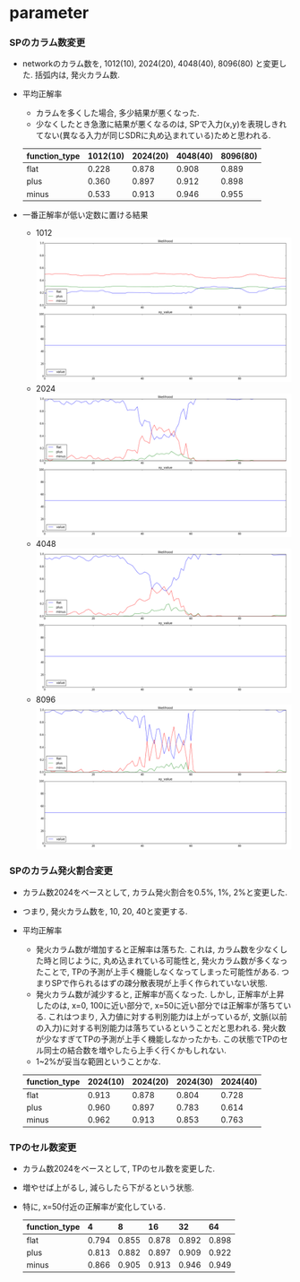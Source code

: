 parameter
====

### SPのカラム数変更
+ networkのカラム数を, 1012(10), 2024(20), 4048(40), 8096(80) と変更した. 括弧内は, 発火カラム数.
+ 平均正解率
  + カラムを多くした場合, 多少結果が悪くなった.
  + 少なくしたとき急激に結果が悪くなるのは, SPで入力(x,y)を表現しきれてない(異なる入力が同じSDRに丸め込まれている)ためと思われる.

  | function_type | 1012(10) | 2024(20) | 4048(40) | 8096(80) |
  | -----         | -----    | -----    | -----    | -----    |
  | flat          | 0.228    | 0.878    | 0.908    | 0.889    |
  | plus          | 0.360    | 0.897    | 0.912    | 0.898    |
  | minus         | 0.533    | 0.913    | 0.946    | 0.955    |

+ 一番正解率が低い定数に置ける結果
  + 1012
    ![1012_10_16_flat](images/1012_10_16_flat.png)
  + 2024
    ![2024_20_16_flat](images/2024_20_16_flat.png)
  + 4048
    ![4048_40_16_flat](images/4048_40_16_flat.png)
  + 8096
    ![8096_80_16_flat](images/8096_80_16_flat.png)

### SPのカラム発火割合変更
+ カラム数2024をベースとして, カラム発火割合を0.5%, 1%, 2%と変更した.
+ つまり, 発火カラム数を, 10, 20, 40と変更する.
+ 平均正解率
  + 発火カラム数が増加すると正解率は落ちた. これは, カラム数を少なくした時と同じように, 丸め込まれている可能性と, 発火カラム数が多くなったことで, TPの予測が上手く機能しなくなってしまった可能性がある. つまりSPで作られるはずの疎分散表現が上手く作られていない状態.
  + 発火カラム数が減少すると, 正解率が高くなった. しかし, 正解率が上昇したのは, x=0, 100に近い部分で, x=50に近い部分では正解率が落ちている.
  これはつまり, 入力値に対する判別能力は上がっているが, 文脈(以前の入力)に対する判別能力は落ちているということだと思われる. 発火数が少なすぎてTPの予測が上手く機能しなかったかも. この状態でTPのセル同士の結合数を増やしたら上手く行くかもしれない.
  + 1~2%が妥当な範囲ということかな.

  | function_type | 2024(10) | 2024(20) | 2024(30) | 2024(40) |
  | -----         | -----    | -----    | -----    | -----    |
  | flat          | 0.913    | 0.878    | 0.804    | 0.728    |
  | plus          | 0.960    | 0.897    | 0.783    | 0.614    |
  | minus         | 0.962    | 0.913    | 0.853    | 0.763    |

### TPのセル数変更
+ カラム数2024をベースとして, TPのセル数を変更した.
+ 増やせば上がるし, 減らしたら下がるという状態.
+ 特に, x=50付近の正解率が変化している.

  | function_type | 4     | 8     | 16    | 32    | 64    |
  | -----         | ----- | ----- | ----- | ----- | ----- |
  | flat          | 0.794 | 0.855 | 0.878 | 0.892 | 0.898 |
  | plus          | 0.813 | 0.882 | 0.897 | 0.909 | 0.922 |
  | minus         | 0.866 | 0.905 | 0.913 | 0.946 | 0.949 |

